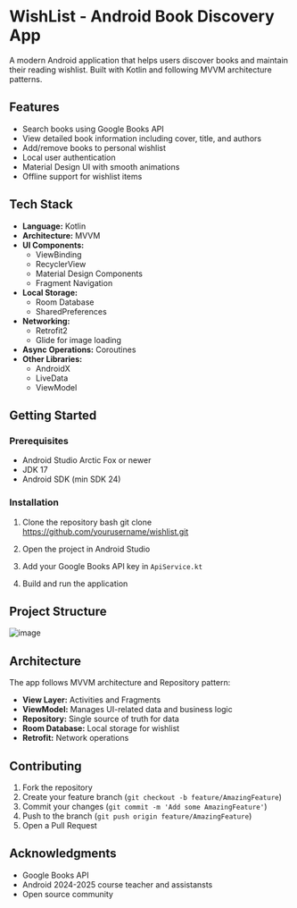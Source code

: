 # WishList - Android Book Discovery App

A modern Android application that helps users discover books and maintain their reading wishlist. Built with Kotlin and following MVVM architecture patterns.

## Features

- Search books using Google Books API
- View detailed book information including cover, title, and authors
- Add/remove books to personal wishlist
- Local user authentication
- Material Design UI with smooth animations
- Offline support for wishlist items

## Tech Stack

- **Language:** Kotlin
- **Architecture:** MVVM
- **UI Components:**
  - ViewBinding
  - RecyclerView
  - Material Design Components
  - Fragment Navigation
- **Local Storage:**
  - Room Database
  - SharedPreferences
- **Networking:**
  - Retrofit2
  - Glide for image loading
- **Async Operations:** Coroutines
- **Other Libraries:**
  - AndroidX
  - LiveData
  - ViewModel

## Getting Started

### Prerequisites
- Android Studio Arctic Fox or newer
- JDK 17
- Android SDK (min SDK 24)

### Installation
1. Clone the repository
bash
git clone https://github.com/yourusername/wishlist.git

2. Open the project in Android Studio
3. Add your Google Books API key in `ApiService.kt`
4. Build and run the application

## Project Structure

![image](https://github.com/user-attachments/assets/9ed648c2-a617-4df8-9060-a10f1529580f)

## Architecture

The app follows MVVM architecture and Repository pattern:
- **View Layer:** Activities and Fragments
- **ViewModel:** Manages UI-related data and business logic
- **Repository:** Single source of truth for data
- **Room Database:** Local storage for wishlist
- **Retrofit:** Network operations

## Contributing

1. Fork the repository
2. Create your feature branch (`git checkout -b feature/AmazingFeature`)
3. Commit your changes (`git commit -m 'Add some AmazingFeature'`)
4. Push to the branch (`git push origin feature/AmazingFeature`)
5. Open a Pull Request

## Acknowledgments

- Google Books API
- Android 2024-2025 course teacher and assistansts
- Open source community
